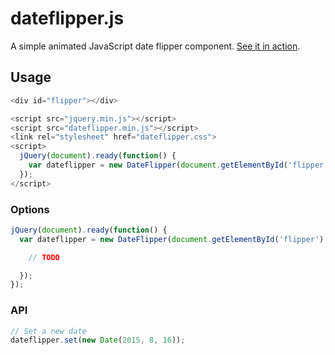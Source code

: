 # dateflipper.js

A simple animated JavaScript date flipper component.
[See it in action](http://rawgit.com/rsimon/date-flipper/master/example.html).

## Usage

```javascript
<div id="flipper"></div>
```
```javascript
<script src="jquery.min.js"></script>
<script src="dateflipper.min.js"></script>
<link rel="stylesheet" href="dateflipper.css">
<script>
  jQuery(document).ready(function() {
    var dateflipper = new DateFlipper(document.getElementById('flipper'));
  });
</script>
```

### Options

```javascript
jQuery(document).ready(function() {
  var dateflipper = new DateFlipper(document.getElementById('flipper'), {

    // TODO

  });
});
```

### API

```javascript
// Set a new date
dateflipper.set(new Date(2015, 8, 16));
```
